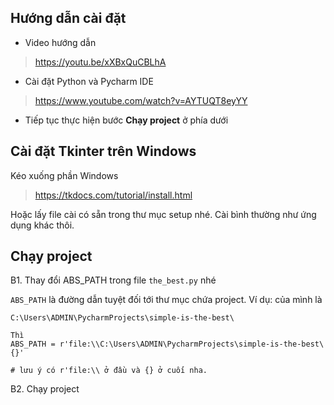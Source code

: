 ## Hướng dẫn cài đặt
- Video hướng dẫn
> https://youtu.be/xXBxQuCBLhA
- Cài đặt Python và Pycharm IDE
> https://www.youtube.com/watch?v=AYTUQT8eyYY
- Tiếp tục thực hiện bước **Chạy project** ở phía dưới
## Cài đặt Tkinter trên Windows

Kéo xuống phần Windows
> https://tkdocs.com/tutorial/install.html

Hoặc lấy file cài có sẵn trong thư mục setup nhé. Cài bình thường như ứng dụng khác thôi.

## Chạy project

B1. Thay đổi ABS_PATH trong file `the_best.py` nhé

`ABS_PATH` là đường dẫn tuyệt đối tới thư mục chứa project. Ví dụ: của mình là 

```buildoutcfg
C:\Users\ADMIN\PycharmProjects\simple-is-the-best\

Thì
ABS_PATH = r'file:\\C:\Users\ADMIN\PycharmProjects\simple-is-the-best\{}'

# lưu ý có r'file:\\ ở đầu và {} ở cuối nha.
```

B2. Chạy project

